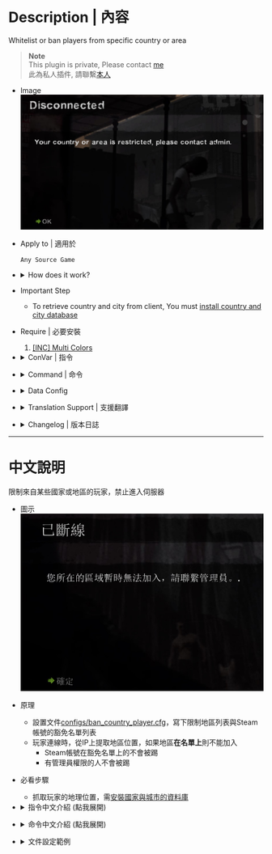 # Description | 內容
Whitelist or ban players from specific country or area

> __Note__ <br/>
This plugin is private, Please contact [me](https://github.com/fbef0102/Game-Private_Plugin#私人插件列表-private-plugins-list)<br/>
此為私人插件, 請聯繫[本人](https://github.com/fbef0102/Game-Private_Plugin#私人插件列表-private-plugins-list)

* Image
	<br/>![ban_country_player_1](image/ban_country_player_1.jpg)

* Apply to | 適用於
	```
	Any Source Game
	```

* <details><summary>How does it work?</summary>

	* Set up configs/ban_country_player.cfg.
	* When player connects to server, detect the player's area via ip, kick the player if **is in Restricted Area List**
		* immune to be kicked if steam ID is in whitelist
		* admins are immune to be kicked
</details>

* Important Step
	* To retrieve country and city from client, You must [install country and city database](/Tutorial_%E6%95%99%E5%AD%B8%E5%8D%80/English/Server/Install_Other_File#country-and-city-database)

* Require | 必要安裝
	1. [[INC] Multi Colors](https://github.com/fbef0102/L4D1_2-Plugins/releases/tag/Multi-Colors)

* <details><summary>ConVar | 指令</summary>

	* cfg/sourcemod/ban_country_player.cfg
		```php
		// 0=Plugin off, 1=Plugin on.
		ban_country_player_enable "1"
		
		// If 1, Announce to entire server if the connecting player got kicked
		ban_country_player_announce "1"

		// Players with these flags will not be kikced. (Empty = Everyone, -1: Nobody)
		ban_country_player_immune_flag "z"

		// 1 = Area/Country List is blacklist
		// 0 = Area/Country List is whitelist
		ban_country_player_block_white "1"
		```
</details>

* <details><summary>Command | 命令</summary>

	* **Reload the 'ban country player' list (Adm Require: ADMFLAG_ROOT)**
		```php
		sm_reloadlist_bca
		```

	* **View current 'ban country player' list (Adm Require: ADMFLAG_ROOT)**
		```php
		sm_displaylist_bca
		```
</details>

* <details><summary>Data Config</summary>
	
	* [configs/ban_country_player.cfg](configs/ban_country_player.cfg)
		```php
		//Restricted Area List - Do not delete this line
		Taiwan

		//Steam64 ID Whitelist - Do not delete this line
		XXXXXXXXXXXX
		```

	* [All country names](http://www.geonames.org/countries/)
	* [Steam ID finder](https://steamid.xyz/)
</details>

* <details><summary>Translation Support | 支援翻譯</summary>

	```
	English
	繁體中文
	简体中文
	```
</details>

* <details><summary>Changelog | 版本日誌</summary>

	* v1.3 (2024-3-27)
		* Update Cvars

	* v1.2 (2023-10-28)
		* Fix memory leak

	* v1.1 (2023-8-15)
		* Improve Data Config

	* v1.0 (2023-6-14)
		* Initial Release
</details>

- - - -
# 中文說明
限制來自某些國家或地區的玩家，禁止進入伺服器

* 圖示
	<br/>![ban_country_player_1](image/zho/ban_country_player_1.jpg)

* 原理
	* 設置文件[configs/ban_country_player.cfg](configs/ban_country_player.cfg)，寫下限制地區列表與Steam帳號的豁免名單列表
	* 玩家連線時，從IP上提取地區位置，如果地區**在名單上**則不能加入
		* Steam帳號在豁免名單上的不會被踢
		* 有管理員權限的人不會被踢

* 必看步驟
	* 抓取玩家的地理位置，需[安裝國家與城市的資料庫](/Tutorial_%E6%95%99%E5%AD%B8%E5%8D%80/Chinese_%E7%B9%81%E9%AB%94%E4%B8%AD%E6%96%87/Server/%E5%AE%89%E8%A3%9D%E5%85%B6%E4%BB%96%E6%AA%94%E6%A1%88%E6%95%99%E5%AD%B8#%E5%AE%89%E8%A3%9D%E5%9C%8B%E5%AE%B6%E8%88%87%E5%9F%8E%E5%B8%82%E7%9A%84%E8%B3%87%E6%96%99%E5%BA%AB)

* <details><summary>指令中文介紹 (點我展開)</summary>

	* cfg/sourcemod/ban_country_player.cfg
		```php
		// 0=關閉插件, 1=啟動插件
		ban_country_player_enable "1"

		// 為1時，顯示被踢的玩家給全伺服器
		ban_country_player_announce "1"

		// 擁有這些權限的玩家，不會被踢
		ban_country_player_immune_flag "z"

		// 1 = 玩家的地區在"地區名單列表"上則不能加入，不在名單上則能加入
		// 0 = 玩家的地區在"地區名單列表"上則能加入，不在名單上則不能加入
		ban_country_player_block_white "1"
		```
</details>

* <details><summary>命令中文介紹 (點我展開)</summary>

	* **重新加載 'ban country player' 文件 (權限: ADMFLAG_ROOT)**
		```php
		sm_reloadlist_bca
		```

	* **查看 'ban country player' 名單列表 (權限: ADMFLAG_ROOT)**
		```php
		sm_displaylist_bca
		```
</details>

* <details><summary>文件設定範例</summary>
	
	* 文件位於 [configs/ban_country_player.cfg](configs/ban_country_player.cfg)
		```php
		//Restricted Area List - Do not delete this line <== 地區名單列表 - 請勿刪除此行
		Taiwan

		//Steam64 ID Whitelist - Do not delete this line <==  Steam ID 豁免名單列表，格式為SteamId 64 - 請勿刪除此行
		XXXXXXXXXXXX
		```

	* [所有地區的名稱](http://www.geonames.org/countries/)
	* [Steam ID 查找](https://steamid.xyz/)
</details>
